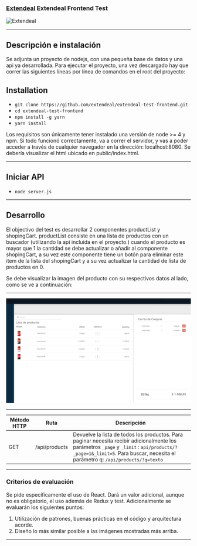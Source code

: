 ### [Extendeal](https://extendeal.com) Extendeal Frontend Test

![Extendeal](https://ar.extendeal.com/images/common/logo-extendeal.svg)

---

## Descripción e instalación

Se adjunta un proyecto de nodejs, con una pequeña base de datos y una api ya desarrollada. Para ejecutar el proyecto, una vez descargado hay que correr las siguientes líneas por línea de comandos en el root del proyecto:

## Installation

- `git clone https://github.com/extendeal/extendeal-test-frontend.git`
- `cd extendeal-test-frontend`
- `npm install -g yarn`
- `yarn install`

Los requisitos son únicamente tener instalado una versión de node >= 4 y npm. Si todo funcionó correctamente, va a correr el servidor, y vas a poder acceder a través de cualquier navegador en la dirección: localhost:8080. Se debería visualizar el html ubicado en public/index.html.

---

## Iniciar API

- `node server.js`

---

## Desarrollo
El objectivo del test es desarrollar 2 componentes productList y shopingCart. productList consiste en una lista de productos con un buscador (utilizando la api incluida en el proyecto.) cuando el producto es mayor que 1 la cantidad se debe actualizar o añadir al componente shopingCart, a su vez este componente tiene un botón para eliminar este item de la lista del shopingCart y a su vez actualizar la cantidad de lista de productos en 0.

Se debe visualizar la imagen del producto con su respectivos datos al lado, como se ve a continuación:

---

![image_test](https://github.com/extendeal/extendeal-test-frontend/blob/master/public/images/extendeal_test.png)



---

| Método HTTP| Ruta| Descripción|
| ----- | ---- |  ---- |
| GET | /api/products | Devuelve la lista de todos los productos. Para paginar necesita recibir adicionalmente los parámetros `_page` y `_limit` : `api/products/?_page=1&_limit=5`. Para buscar, necesita el parámetro q: `/api/products/?q=texto` |


---

### Criterios de evaluación
Se pide específicamente el uso de React. Dará un valor adicional, aunque no es obligatorio, el uso además de Redux y test. Adicionalmente se evaluarán los siguientes puntos:

1. Utilización de patrones, buenas prácticas en el código y arquitectura acorde.
2. Diseño lo más similar posible a las imágenes mostradas más arriba.

---

